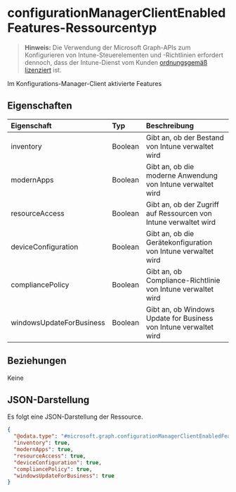 # <a name="configurationmanagerclientenabledfeatures-resource-type"></a>configurationManagerClientEnabledFeatures-Ressourcentyp

> **Hinweis:** Die Verwendung der Microsoft Graph-APIs zum Konfigurieren von Intune-Steuerelementen und -Richtlinien erfordert dennoch, dass der Intune-Dienst vom Kunden [ordnungsgemäß lizenziert](https://go.microsoft.com/fwlink/?linkid=839381) ist.

Im Konfigurations-Manager-Client aktivierte Features
## <a name="properties"></a>Eigenschaften
|Eigenschaft|Typ|Beschreibung|
|:---|:---|:---|
|inventory|Boolean|Gibt an, ob der Bestand von Intune verwaltet wird|
|modernApps|Boolean|Gibt an, ob die moderne Anwendung von Intune verwaltet wird|
|resourceAccess|Boolean|Gibt an, ob der Zugriff auf Ressourcen von Intune verwaltet wird|
|deviceConfiguration|Boolean|Gibt an, ob die Gerätekonfiguration von Intune verwaltet wird|
|compliancePolicy|Boolean|Gibt an, ob Compliance-Richtlinie von Intune verwaltet wird|
|windowsUpdateForBusiness|Boolean|Gibt an, ob Windows Update for Business von Intune verwaltet wird|

## <a name="relationships"></a>Beziehungen
Keine
## <a name="json-representation"></a>JSON-Darstellung
Es folgt eine JSON-Darstellung der Ressource.
<!-- {
  "blockType": "resource",
  "keyProperty": "id",
  "@odata.type": "microsoft.graph.configurationManagerClientEnabledFeatures"
}
-->
``` json
{
  "@odata.type": "#microsoft.graph.configurationManagerClientEnabledFeatures",
  "inventory": true,
  "modernApps": true,
  "resourceAccess": true,
  "deviceConfiguration": true,
  "compliancePolicy": true,
  "windowsUpdateForBusiness": true
}
```



